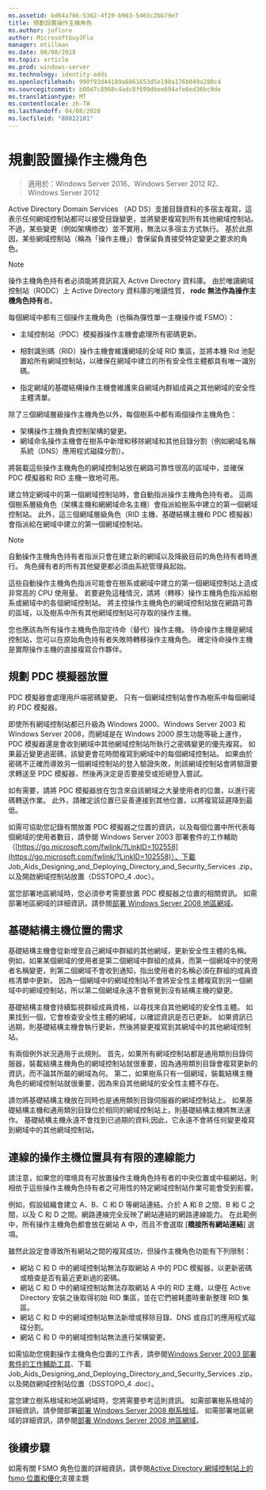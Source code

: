 ```yaml
---
ms.assetid: bd64a766-5362-4f29-b963-5465c2bb79e7
title: 規劃設置操作主機角色
ms.author: joflore
author: MicrosoftGuyJFlo
manager: mtillman
ms.date: 08/08/2018
ms.topic: article
ms.prod: windows-server
ms.technology: identity-adds
ms.openlocfilehash: 990f93d44189a6061653d5e190a176b049a280c4
ms.sourcegitcommit: b00d7c8968c4adc8f699dbee694afe6ed36bc9de
ms.translationtype: MT
ms.contentlocale: zh-TW
ms.lasthandoff: 04/08/2020
ms.locfileid: "80822101"
---
```

# <a name="planning-operations-master-role-placement"></a>規劃設置操作主機角色

>適用於：Windows Server 2016、Windows Server 2012 R2、Windows Server 2012

Active Directory Domain Services （AD DS）支援目錄資料的多宿主複寫，這表示任何網域控制站都可以接受目錄變更，並將變更複寫到所有其他網域控制站。 不過，某些變更（例如架構修改）並不實用，無法以多宿主方式執行。 基於此原因，某些網域控制站（稱為「操作主機」）會保留負責接受特定變更之要求的角色。  
  
> [!NOTE]  
> 操作主機角色持有者必須能將資訊寫入 Active Directory 資料庫。 由於唯讀網域控制站（RODC）上 Active Directory 資料庫的唯讀性質， **rodc 無法作為操作主機角色持有**者。  
  
每個網域中都有三個操作主機角色（也稱為彈性單一主機操作或 FSMO）：  
  
- 主域控制站（PDC）模擬器操作主機會處理所有密碼更新。  

- 相對識別碼（RID）操作主機會維護網域的全域 RID 集區，並將本機 Rid 池配置給所有網域控制站，以確保在網域中建立的所有安全性主體都具有唯一識別碼。  
- 指定網域的基礎結構操作主機會維護來自網域內群組成員之其他網域的安全性主體清單。  

除了三個網域層級操作主機角色以外，每個樹系中都有兩個操作主機角色：  
  
- 架構操作主機負責控制架構的變更。  
- 網域命名操作主機會在樹系中新增和移除網域和其他目錄分割（例如網域名稱系統（DNS）應用程式磁碟分割）。  
  
將裝載這些操作主機角色的網域控制站放在網路可靠性很高的區域中，並確保 PDC 模擬器和 RID 主機一致地可用。  
  
建立特定網域中的第一個網域控制站時，會自動指派操作主機角色持有者。 這兩個樹系層級角色（架構主機和網網域命名主機）會指派給樹系中建立的第一個網域控制站。 此外，這三個網域層級角色（RID 主機、基礎結構主機和 PDC 模擬器）會指派給在網域中建立的第一個網域控制站。  
  
> [!NOTE]  
> 自動操作主機角色持有者指派只會在建立新的網域以及降級目前的角色持有者時進行。 角色擁有者的所有其他變更都必須由系統管理員起始。  
  
這些自動操作主機角色指派可能會在樹系或網域中建立的第一個網域控制站上造成非常高的 CPU 使用量。 若要避免這種情況，請將（轉移）操作主機角色指派給樹系或網域中的各個網域控制站。 將主控操作主機角色的網域控制站放在網路可靠的區域，以及樹系中所有其他網域控制站可存取的操作主機。  
  
您也應該為所有操作主機角色指定待命（替代）操作主機。 待命操作主機是網域控制站，您可以在原始角色持有者失敗時轉移操作主機角色。 確定待命操作主機是實際操作主機的直接複寫合作夥伴。  
  
## <a name="planning-the-pdc-emulator-placement"></a>規劃 PDC 模擬器放置

PDC 模擬器會處理用戶端密碼變更。 只有一個網域控制站會作為樹系中每個網域的 PDC 模擬器。  
  
即使所有網域控制站都已升級為 Windows 2000、Windows Server 2003 和 Windows Server 2008，而網域是在 Windows 2000 原生功能等級上運作，PDC 模擬器還是會收到網域中其他網域控制站所執行之密碼變更的優先複寫。 如果最近變更過密碼，該變更會花時間複寫到網域中的每個網域控制站。 如果由於密碼不正確而導致另一個網域控制站的登入驗證失敗，則該網域控制站會將驗證要求轉送至 PDC 模擬器，然後再決定是否要接受或拒絕登入嘗試。  
  
如有需要，請將 PDC 模擬器放在包含來自該網域之大量使用者的位置，以進行密碼轉送作業。 此外，請確定該位置已妥善連接到其他位置，以將複寫延遲降到最低。  
  
如需可協助您記錄有關放置 PDC 模擬器之位置的資訊，以及每個位置中所代表每個網域的使用者數目，請參閱 Windows Server 2003 部署套件的工作輔助（[https://go.microsoft.com/fwlink/?LinkID=102558](https://go.microsoft.com/fwlink/?LinkID=102558)）、下載 Job_Aids_Designing_and_Deploying_Directory_and_Security_Services .zip，以及開啟網域控制站放置（DSSTOPO_4 .doc）。  
  
當您部署地區網域時，您必須參考需要放置 PDC 模擬器之位置的相關資訊。 如需部署地區網域的詳細資訊，請參閱[部署 Windows Server 2008 地區網域](https://technet.microsoft.com/library/cc755118.aspx)。  
  
## <a name="requirements-for-infrastructure-master-placement"></a>基礎結構主機位置的需求  

基礎結構主機會從新增至自己網域中群組的其他網域，更新安全性主體的名稱。 例如，如果某個網域的使用者是第二個網域中群組的成員，而第一個網域中的使用者名稱變更，則第二個網域不會收到通知，指出使用者的名稱必須在群組的成員資格清單中更新。 因為一個網域中的網域控制站不會將安全性主體複寫到另一個網域中的網域控制站，所以第二個網域永遠不會察覺到沒有結構主機的變更。  
  
基礎結構主機會持續監視群組成員資格，以尋找來自其他網域的安全性主體。 如果找到一個，它會檢查安全性主體的網域，以確認資訊是否已更新。 如果資訊已過期，則基礎結構主機會執行更新，然後將變更複寫到其網域中的其他網域控制站。  
  
有兩個例外狀況適用于此規則。 首先，如果所有網域控制站都是通用類別目錄伺服器，裝載結構主機角色的網域控制站就很重要，因為通用類別目錄會複寫更新的資訊，而不論其所屬的網域為何。 第二，如果樹系只有一個網域，裝載結構主機角色的網域控制站就很重要，因為來自其他網域的安全性主體不存在。  
  
請勿將基礎結構主機放在同時也是通用類別目錄伺服器的網域控制站上。 如果基礎結構主機和通用類別目錄位於相同的網域控制站上，則基礎結構主機將無法運作。 基礎結構主機永遠不會找到已過期的資料;因此，它永遠不會將任何變更複寫到網域中的其他網域控制站。  
  
## <a name="operations-master-placement-for-networks-with-limited-connectivity"></a>連線的操作主機位置具有有限的連線能力

請注意，如果您的環境具有可放置操作主機角色持有者的中央位置或中樞網站，則相依于這些操作主機角色持有者之可用性的特定網域控制站作業可能會受到影響。  
  
例如，假設組織會建立 A、B、C 和 D 等網站連結。介於 A 和 B 之間、B 和 C 之間，以及 C 和 D 之間。網路連線完全反映了網站連結的網路連線能力。 在此範例中，所有操作主機角色都會放在網站 A 中，而且不會選取 [**橋接所有網站連結**] 選項。  
  
雖然此設定會導致所有網站之間的複寫成功，但操作主機角色功能有下列限制：  
  
- 網站 C 和 D 中的網域控制站無法存取網站 A 中的 PDC 模擬器，以更新密碼或檢查是否有最近更新過的密碼。  
- 網站 C 和 D 中的網域控制站無法存取網站 A 中的 RID 主機，以便在 Active Directory 安裝之後取得初始 RID 集區，並在它們被耗盡時重新整理 RID 集區。  
- 網站 C 和 D 中的網域控制站無法新增或移除目錄、DNS 或自訂的應用程式磁碟分割。  
- 網站 C 和 D 中的網域控制站無法進行架構變更。  
  
如需協助您規劃操作主機角色位置的工作表，請參閱[Windows Server 2003 部署套件的工作輔助工具](https://go.microsoft.com/fwlink/?LinkID=102558)、下載 Job_Aids_Designing_and_Deploying_Directory_and_Security_Services .zip，以及開啟網域控制站位置（DSSTOPO_4 .doc）。  
  
當您建立樹系根域和地區網域時，您將需要參考這則資訊。 如需部署樹系根域的詳細資訊，請參閱部署[部署 Windows Server 2008 樹系根域](https://technet.microsoft.com/library/cc731174.aspx)。 如需部署地區網域的詳細資訊，請參閱[部署 Windows Server 2008 地區網域](https://technet.microsoft.com/library/cc755118.aspx)。  

## <a name="next-steps"></a>後續步驟

如需有關 FSMO 角色位置的詳細資訊，請參閱[Active Directory 網域控制站上的 fsmo 位置和優化](https://support.microsoft.com/help/223346)支援主題
